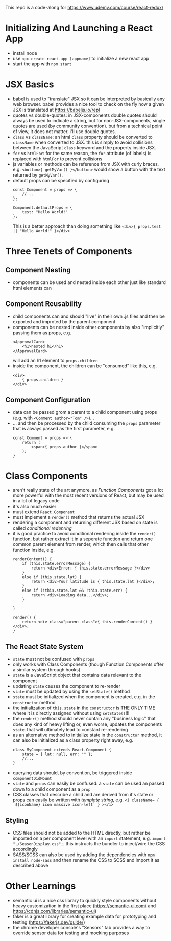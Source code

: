 This repo is a code-along for https://www.udemy.com/course/react-redux/

# Initializing And Launching a React App

- install node
- use `npx create-react-app [appname]` to initialize a new react app
- start the app with `npm start` 

# JSX Basics

- babel is used to "translate" JSX so it can be interpreted by basically any web browser. babel provides a nice tool to check on the fly how a given JSX is translated at https://babeljs.io/repl
- quotes vs double-quotes: in JSX-components double quotes should always be used to indicate a string, but for non-JSX-components, single quotes are used (by community convention). but from a technical point of view, it does not matter. i'll use double quotes.
- `class` vs `className`: an html `class` property should be converted to `className` when converted to JSX. this is simply to avoid collisions between the JavaScript `class` keyword and the property inside JSX.
- `for` vs `htmlFor`: for the same reason, the `for` attribute (of labels) is replaced with `htmlFor` to prevent collisions
- js variables or methods can be reference from JSX with curly braces, e.g. `<button>{ getMyVar() }</button>` would show a button with the text returned by `getMyVar()`.
- default props can be specified by configuring
    ```
    const Component = props => {
        //...
    };

    Component.defaultProps = {
        test: "Hello World!"
    };
    ```
    This is a better approach than doing something like `<div>{ props.test || "Hello World!" }</div>`

# Three Tenets of Components

## Component Nesting

- components can be used and nested inside each other just like standard html elements can

## Component Reusability

- child components can and should "live" in their own .js files and then be exported and improted by the parent component
- components can be nested inside other components by also "implicitly" passing them as props, e.g.
    ```
    <ApprovalCard>
        <h1>nested h1</h1>
    </ApprovalCard>
    ```
    will add an h1 element to `props.children`
- inside the component, the children can be "consumed" like this, e.g.
    ```
    <div>
        { props.children }
    </div>
    ```

## Component Configuration

- data can be passed grom a parent to a child component using props (e.g. with `<Comment author="Tom" />`)...
- ... and then be processed by the child consuming the `props` parameter that is always passed as the first parameter, e.g.
    ```
    const Comment = props => {
        return (
            <span>{ props.author }</span>
        );
    }
    ```

# Class Components

- aren't really state of the art anymore, as *Function Components* got a lot more powerful with the most recent versions of React, but may be used in a lot of legacy code
- it's also much easier
- must extend `React.Component`
- must implement a `render()` method that returns the actual JSX
- rendering a component and returning different JSX based on state is called *conditional redenring*
- it is good practice to avoid conditional rendering inside the `render()` function, but rather extract it in a seperate function and return one common parent element from render, which then calls that other function inside, e.g.
    ```
    renderContent() {
        if (this.state.errorMessage) {
            return <div>Error: { this.state.errorMessage }</div>
        }
        else if (this.state.lat) {
            return <div>Your latitude is { this.state.lat }</div>;
        }
        else if (!this.state.lat && !this.state.err) {
            return <div>Loading data...</div>;
        }

    }

    render() {
        return <div class="parent-class">{ this.renderContent() }</div>;
    }
    ```

## The React State System

- `state` must not be confused with `props`
- only works with Class Components (though Function Components offer a similar system through hooks)
- `state` is a JavaScript object that contains data relevant to the component
- updating `state` causes the component to re-render
- `state` must be updated by using the `setState()` method
- `state` must be initialized when the component is created, e.g. in the `constructor` method
- the initialization of `this.state` in the `constructor` is THE ONLY TIME where it is directly assigned without using `setState()`!!!
- the `render()` method should never contain any "business logic" that does any kind of heavy lifting or, even worse, updates the components `state`. that will ultimately lead to constant re-rendering
- as an alternative method to initialize state in the `constructor` method, it can also be initialized as a class property right away, e.g.
    ```
    class MyComponent extends React.Component {
        state = { lat: null, err: "" };
        //...
    }
    ```
- querying data should, by convention, be triggered inside `componentDidMount`
- `state` and `props` can easily be confused: a `state` can be used an passed down to a child component as a `prop`
- CSS classes that describe a child and are derived from it's state or props can easily be written with *template string*, e.g. ``<i className= { `${iconName} icon massive icon-left` } ></i>``

## Styling

- CSS files should not be added to the HTML directly, but rather be imported on a per component level with an `import` statement, e.g. `import "./SeasonDisplay.css";`. this instructs the bundler to inject/wire the CSS accordingly
- SASS/SCSS can also be used by adding the dependencies with `npm install node-sass` and then rename the CSS to SCSS and import it as described above

# Other Learnings

- semantic ui is a nice css library to quickly style components without heavy customization in the first place (https://semantic-ui.com/ and https://cdnjs.com/libraries/semantic-ui)
- faker is a great library for creating example data for prototyping and testing (https://fakerjs.dev/guide/)
- the chrome developer console's "Sensors" tab provides a way to override sensor data for testing and mocking purposes